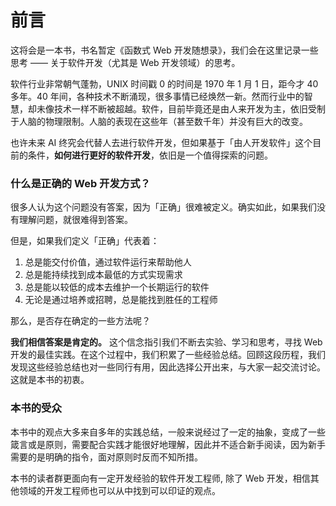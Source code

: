 # 前言

这将会是一本书，书名暂定《函数式 Web 开发随想录》，我们会在这里记录一些思考 —— 关于软件开发（尤其是 Web 开发领域）的思考。

软件行业非常朝气蓬勃，UNIX 时间戳 0 的时间是 1970 年 1 月 1 日，距今才 40 多年。40 年间，各种技术不断涌现，很多事情已经焕然一新。然而行业中的智慧，却未像技术一样不断被超越。软件，目前毕竟还是由人来开发为主，依旧受制于人脑的物理限制。人脑的表现在这些年（甚至数千年）并没有巨大的改变。

也许未来 AI 终究会代替人去进行软件开发，但如果基于「由人开发软件」这个目前的条件，**如何进行更好的软件开发**，依旧是一个值得探索的问题。

### 什么是正确的 Web 开发方式？

很多人认为这个问题没有答案，因为「正确」很难被定义。确实如此，如果我们没有理解问题，就很难得到答案。

但是，如果我们定义「正确」代表着：

1. 总是能交付价值，通过软件运行来帮助他人
2. 总是能持续找到成本最低的方式实现需求
3. 总是能以较低的成本去维护一个长期运行的软件
4. 无论是通过培养或招聘，总是能找到胜任的工程师

那么，是否存在确定的一些方法呢？

**我们相信答案是肯定的。** 这个信念指引我们不断去实验、学习和思考，寻找 Web 开发的最佳实践。在这个过程中，我们积累了一些经验总结。回顾这段历程，我们发现这些经验总结也对一些同行有用，因此选择公开出来，与大家一起交流讨论。这就是本书的初衷。

### 本书的受众

本书中的观点大多来自多年的实践总结，一般来说经过了一定的抽象，变成了一些箴言或是原则，需要配合实践才能很好地理解，因此并不适合新手阅读，因为新手需要的是明确的指令，面对原则时反而不知所措。

本书的读者群更面向有一定开发经验的软件开发工程师, 除了 Web 开发，相信其他领域的开发工程师也可以从中找到可以印证的观点。
